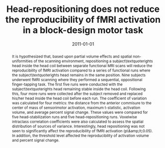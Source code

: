 ---
title: "Head-repositioning does not reduce the reproducibility of fMRI activation in a block-design motor task"
date: 2011-01-01
authors_string: D. Soltysik, D. Thomasson, S. Rajan, J. Gonzalez-Castillo, D. P, B. N
authors:
   - D. Soltysik
   - D. Thomasson
   - S. Rajan
   - J. Gonzalez-Castillo
   - D. P
   - B. N
author_ids:
   - javier_gonzalez-castillo
   - kay_kuhns
journal: 'NeuroImage'
volume: 56
issue: 
pages: 1329-37
book_title: ''
publisher: ''
abstract: '<p>It is hypothesized that, based upon partial volume effects and spatial non-uniformities of the scanning environment, repositioning a subject\textquoterights head inside the head coil between separate functional MRI scans will reduce the reproducibility of fMRI activation compared to a series of functional runs where the subject\textquoterights head remains in the same position. Nine subjects underwent fMRI scanning where they performed a sequential, oppositional finger-tapping task. The first five runs were conducted with the subject\textquoterights head remaining stable inside the head coil. Following this, four more runs were collected after the subject removed and replaced his/her head inside the head coil before each run. The coefficient of variation was calculated for four metrics: the distance from the anterior commisure to the center of mass of sensorimotor activation, maximum t-statistic, activation volume, and average percent signal change. These values were compared for five head-stabilization runs and five head-repositioning runs. Voxelwise intraclass correlation coefficients were also calculated to assess the spatial distribution of sources of variance. Interestingly, head repositioning was not seen to significantly affect the reproducibility of fMRI activation (p\&amp;amp;lt;0.05). In addition, the threshold level affected the reproducibility of activation volume and percent signal change.</p>'
project_id: 
paper_url: 
doi: 
data_loc: ''
code_loc: ''
file: '/assets/publications//assets/publications/'
file_name: '/assets/publications/'
type: journal_article
pub_str: ' (2011) NeuroImage 56: 1329-37'
layout: publication 
---